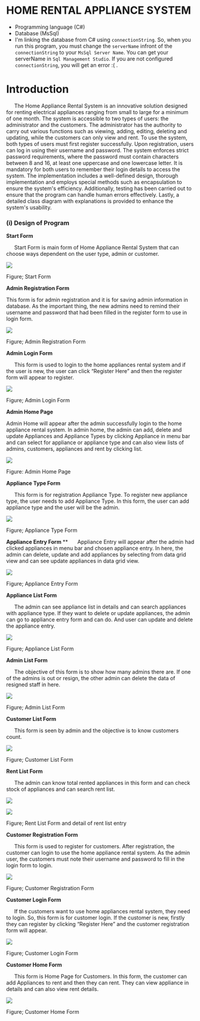 ﻿# HOME RENTAL APPLIANCE SYSTEM

-   Programming language (C#)
-   Database (MsSql)
-   I'm linking the database from C# using `connectionString`. So, when you run this program, you must change the `serverName` infront of the `connectionString` to your `MsSql Server Name`. You can get your serverName in `Sql Management Studio`. If you are not configured `connectionString`, you will get an error :( .

<a name="_toc128556033"></a>

# <a name="_toc133709500"></a>**Introduction**

`	`The Home Appliance Rental System is an innovative solution designed for renting electrical appliances ranging from small to large for a minimum of one month. The system is accessible to two types of users: the administrator and the customers. The administrator has the authority to carry out various functions such as viewing, adding, editing, deleting and updating, while the customers can only view and rent. To use the system, both types of users must first register successfully. Upon registration, users can log in using their username and password. The system enforces strict password requirements, where the password must contain characters between 8 and 16, at least one uppercase and one lowercase letter. It is mandatory for both users to remember their login details to access the system. The implementation includes a well-defined design, thorough implementation and employs special methods such as encapsulation to ensure the system's efficiency. Additionally, testing has been carried out to ensure that the program can handle human errors effectively. Lastly, a detailed class diagram with explanations is provided to enhance the system's usability.

### <a name="_toc133709505"></a>**(i) Design of Program**

**Start Form**

`	`Start Form is main form of Home Appliance Rental System that can choose ways dependent on the user type, admin or customer.

![](md.assets/Aspose.Words.6d016eca-a4d9-4553-9be8-e947e0e006e1.014.png)

Figure; Start Form

**Admin Registration Form**

This form is for admin registration and it is for saving admin information in database. As the important thing, the new admins need to remind their username and password that had been filled in the register form to use in login form.

![](md.assets/Aspose.Words.6d016eca-a4d9-4553-9be8-e947e0e006e1.015.png)

Figure; Admin Registration Form

**Admin Login Form**

`	`This form is used to login to the home appliances rental system and if the user is new, the user can click “Register Here” and then the register form will appear to register.

![](md.assets/Aspose.Words.6d016eca-a4d9-4553-9be8-e947e0e006e1.016.png)

Figure; Admin Login Form

**Admin Home Page**

Admin Home will appear after the admin successfully login to the home appliance rental system. In admin home, the admin can add, delete and update Appliances and Appliance Types by clicking Appliance in menu bar and can select for appliance or appliance type and can also view lists of admins, customers, appliances and rent by clicking list.

![](md.assets/Aspose.Words.6d016eca-a4d9-4553-9be8-e947e0e006e1.017.png)

Figure: Admin Home Page

**Appliance Type Form**

`	`This form is for registration Appliance Type. To register new appliance type, the user needs to add Appliance Type. In this form, the user can add appliance type and the user will be the admin.

![](md.assets/Aspose.Words.6d016eca-a4d9-4553-9be8-e947e0e006e1.018.png)

Figure; Appliance Type Form

**Appliance Entry Form**
\*\*
`	`Appliance Entry will appear after the admin had clicked appliances in menu bar and chosen appliance entry. In here, the admin can delete, update and add appliances by selecting from data grid view and can see update appliances in data grid view.

![](md.assets/Aspose.Words.6d016eca-a4d9-4553-9be8-e947e0e006e1.019.png)

Figure; Appliance Entry Form

**Appliance List Form**

`	`The admin can see appliance list in details and can search appliances with appliance type. If they want to delete or update appliances, the admin can go to appliance entry form and can do. And user can update and delete the appliance entry.

![](md.assets/Aspose.Words.6d016eca-a4d9-4553-9be8-e947e0e006e1.020.png)

Figure; Appliance List Form

**Admin List Form**

`	`The objective of this form is to show how many admins there are. If one of the admins is out or resign, the other admin can delete the data of resigned staff in here.

![](md.assets/Aspose.Words.6d016eca-a4d9-4553-9be8-e947e0e006e1.021.png)

Figure; Admin List Form

**Customer List Form**

`	`This form is seen by admin and the objective is to know customers count.

![](md.assets/Aspose.Words.6d016eca-a4d9-4553-9be8-e947e0e006e1.022.png)

Figure; Customer List Form

**Rent List Form**

`	`The admin can know total rented appliances in this form and can check stock of appliances and can search rent list.

![](md.assets/Aspose.Words.6d016eca-a4d9-4553-9be8-e947e0e006e1.023.png)

![](md.assets/Aspose.Words.6d016eca-a4d9-4553-9be8-e947e0e006e1.024.png)

Figure; Rent List Form and detail of rent list entry

**Customer Registration Form**

`	`This form is used to register for customers. After registration, the customer can login to use the home appliance rental system. As the admin user, the customers must note their username and password to fill in the login form to login.

![](md.assets/Aspose.Words.6d016eca-a4d9-4553-9be8-e947e0e006e1.025.png)

Figure; Customer Registration Form

**Customer Login Form**

`	`If the customers want to use home appliances rental system, they need to login. So, this form is for customer login. If the customer is new, firstly they can register by clicking “Register Here” and the customer registration form will appear.

![](md.assets/Aspose.Words.6d016eca-a4d9-4553-9be8-e947e0e006e1.026.png)

Figure; Customer Login Form

**Customer Home Form**

`	`This form is Home Page for Customers. In this form, the customer can add Appliances to rent and then they can rent. They can view appliance in details and can also view rent details.

![](md.assets/Aspose.Words.6d016eca-a4d9-4553-9be8-e947e0e006e1.027.png)

Figure; Customer Home Form
